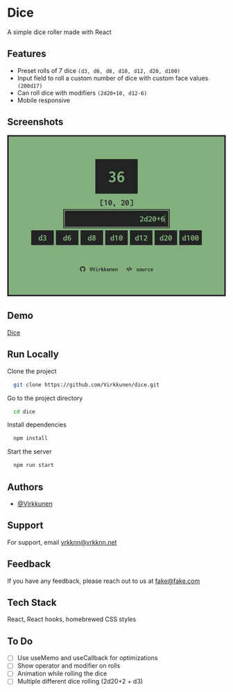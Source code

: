 
# Dice

A simple dice roller made with React


## Features

- Preset rolls of 7 dice `(d3, d6, d8, d10, d12, d20, d100)`
- Input field to roll a custom number of dice with custom face values `(200d17)`
- Can roll dice with modifiers `(2d20+10, d12-6)`
- Mobile responsive


## Screenshots

![Preview 02](./assets/prev02.png)


## Demo

[Dice](https://vrkknn.net/dice)


## Run Locally

Clone the project

```bash
  git clone https://github.com/Virkkunen/dice.git
```

Go to the project directory

```bash
  cd dice
```

Install dependencies

```bash
  npm install
```

Start the server

```bash
  npm run start
```


## Authors

- [@Virkkunen](https://www.github.com/Virkkunen)


## Support

For support, email vrkknn@vrkknn.net


## Feedback

If you have any feedback, please reach out to us at fake@fake.com


## Tech Stack

React, React hooks, homebrewed CSS styles


## To Do
- [ ] Use useMemo and useCallback for optimizations
- [ ] Show operator and modifier on rolls
- [ ] Animation while rolling the dice
- [ ] Multiple different dice rolling (2d20+2 + d3)